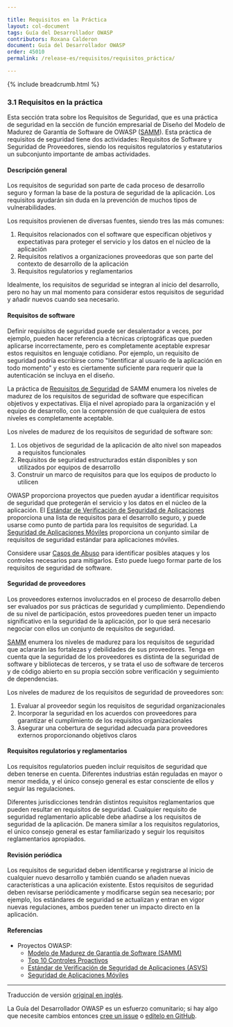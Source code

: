 ```yaml
---

title: Requisitos en la Práctica
layout: col-document
tags: Guía del Desarrollador OWASP
contributors: Roxana Calderon
document: Guía del Desarrollador OWASP
order: 45010
permalink: /release-es/requisitos/requisitos_práctica/

---
```


{% include breadcrumb.html %}

### 3.1 Requisitos en la práctica

Esta sección trata sobre los Requisitos de Seguridad, que es una práctica de seguridad
en la sección de función empresarial de Diseño del Modelo de Madurez de Garantía de Software de OWASP ([SAMM][samm]).
Esta práctica de requisitos de seguridad tiene dos actividades: Requisitos de Software y Seguridad de Proveedores,
siendo los requisitos regulatorios y estatutarios un subconjunto importante de ambas actividades.

#### Descripción general

Los requisitos de seguridad son parte de cada proceso de desarrollo seguro
y forman la base de la postura de seguridad de la aplicación.
Los requisitos ayudarán sin duda en la prevención de muchos tipos de vulnerabilidades.

Los requisitos provienen de diversas fuentes, siendo tres las más comunes:

1. Requisitos relacionados con el software que especifican objetivos y expectativas
    para proteger el servicio y los datos en el núcleo de la aplicación
2. Requisitos relativos a organizaciones proveedoras que son parte del contexto de desarrollo de la aplicación
3. Requisitos regulatorios y reglamentarios

Idealmente, los requisitos de seguridad se integran al inicio del desarrollo,
pero no hay un mal momento para considerar estos requisitos de seguridad y añadir nuevos cuando sea necesario.

#### Requisitos de software

Definir requisitos de seguridad puede ser desalentador a veces,
por ejemplo, pueden hacer referencia a técnicas criptográficas que pueden aplicarse incorrectamente,
pero es completamente aceptable expresar estos requisitos en lenguaje cotidiano.
Por ejemplo, un requisito de seguridad podría escribirse como "Identificar al usuario de la aplicación en todo momento"
y esto es ciertamente suficiente para requerir que la autenticación se incluya en el diseño.

La práctica de [Requisitos de Seguridad][sammdsr] de SAMM enumera los niveles de madurez
de los requisitos de seguridad de software
que especifican objetivos y expectativas.
Elija el nivel apropiado para la organización y el equipo de desarrollo,
con la comprensión de que cualquiera de estos niveles es completamente aceptable.

Los niveles de madurez de los requisitos de seguridad de software son:

1. Los objetivos de seguridad de la aplicación de alto nivel son mapeados a requisitos funcionales
2. Requisitos de seguridad estructurados están disponibles y son utilizados por equipos de desarrollo
3. Construir un marco de requisitos para que los equipos de producto lo utilicen

OWASP proporciona proyectos que pueden ayudar a identificar requisitos de seguridad
que protegerán el servicio y los datos en el núcleo de la aplicación.
El [Estándar de Verificación de Seguridad de Aplicaciones][asvs] proporciona una lista de requisitos
para el desarrollo seguro,
y puede usarse como punto de partida para los requisitos de seguridad.
La [Seguridad de Aplicaciones Móviles][mas] proporciona un conjunto similar de requisitos de seguridad estándar
para aplicaciones móviles.

Considere usar [Casos de Abuso][csabuse] para identificar posibles ataques y los controles necesarios para mitigarlos.
Esto puede luego formar parte de los requisitos de seguridad de software.

#### Seguridad de proveedores

Los proveedores externos involucrados en el proceso de desarrollo deben ser
evaluados por sus prácticas de seguridad y cumplimiento.
Dependiendo de su nivel de participación, estos proveedores pueden tener
un impacto significativo en la seguridad de la aplicación,
por lo que será necesario negociar con ellos un conjunto de requisitos de seguridad.

[SAMM][sammdsr] enumera los niveles de madurez para los requisitos de seguridad
que aclararán las fortalezas y debilidades de sus proveedores.
Tenga en cuenta que la seguridad de los proveedores es distinta de la seguridad de software
y bibliotecas de terceros, y se trata el uso de software de terceros y de código abierto
en su propia sección sobre verificación y seguimiento de dependencias.

Los niveles de madurez de los requisitos de seguridad de proveedores son:

1. Evaluar al proveedor según los requisitos de seguridad organizacionales
2. Incorporar la seguridad en los acuerdos con proveedores para garantizar
    el cumplimiento de los requisitos organizacionales
3. Asegurar una cobertura de seguridad adecuada para proveedores externos proporcionando objetivos claros

#### Requisitos regulatorios y reglamentarios

Los requisitos regulatorios pueden incluir requisitos de seguridad que deben tenerse en cuenta.
Diferentes industrias están reguladas en mayor o menor medida,
y el único consejo general es estar consciente de ellos y seguir las regulaciones.

Diferentes jurisdicciones tendrán distintos requisitos reglamentarios que pueden resultar en requisitos de seguridad.
Cualquier requisito de seguridad reglamentario aplicable debe añadirse a los requisitos de seguridad de la aplicación.
De manera similar a los requisitos regulatorios,
el único consejo general es estar familiarizado y seguir los requisitos reglamentarios apropiados.

#### Revisión periódica

Los requisitos de seguridad deben identificarse y registrarse al inicio de cualquier nuevo desarrollo
y también cuando se añaden nuevas características a una aplicación existente.
Estos requisitos de seguridad deben revisarse periódicamente y modificarse según sea necesario;
por ejemplo, los estándares de seguridad se actualizan y entran en vigor nuevas regulaciones,
ambos pueden tener un impacto directo en la aplicación.

#### Referencias

* Proyectos OWASP:
  * [Modelo de Madurez de Garantía de Software (SAMM)][samm]
  * [Top 10 Controles Proactivos][proactive10]
  * [Estándar de Verificación de Seguridad de Aplicaciones (ASVS)][asvs]
  * [Seguridad de Aplicaciones Móviles][mas]

----
Traducción de versión [original en inglés][release0501].

La Guía del Desarrollador OWASP es un esfuerzo comunitario; si hay algo que necesite cambios
entonces [cree un issue][issue0501] o [edítelo en GitHub][edit0501].

[release0501]: https://github.com/OWASP/www-project-developer-guide/blob/main/release/05-requirements/01-requirements.md
[asvs]: https://owasp.org/www-project-application-security-verification-standard/
[csabuse]: https://cheatsheetseries.owasp.org/cheatsheets/Abuse_Case_Cheat_Sheet
[issue0501]: https://github.com/OWASP/www-project-developer-guide/issues/new?labels=enhancement&template=request.md&title=Update:%2005-requirements/01-requirements
[mas]: https://mas.owasp.org/
[edit0501]: https://github.com/OWASP/www-project-developer-guide/blob/main/draft/05-requirements/01-requirements.md
[proactive10]: https://owasp.org/www-project-proactive-controls/
[samm]: https://owaspsamm.org/about/
[sammdsr]: https://owaspsamm.org/model/design/security-requirements/
